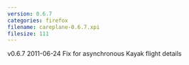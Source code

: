 ```yaml
---
version: 0.6.7
categories: firefox
filename: careplane-0.6.7.xpi
filesize: 111
---
```

v0.6.7 2011-06-24
  Fix for asynchronous Kayak flight details

